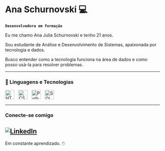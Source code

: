 # Ana Schurnovski 💻

**`Desenvolvedora em formação `** 

Eu me chamo Ana Julia Schurnovski e tenho 21 anos.

Sou estudante de Análise e Desenvolvimento de Sistemas, apaixonada por tecnologia e dados. 

Busco entender como a tecnologia funciona na área de dados e como posso usá-la para resolver problemas.


   
---

### 🎲 Linguagens e Tecnologias 

<img 
    align="left" 
    alt="HTML"
    title="HTML" 
    width="30px" 
    style="padding-right: 10px;" 
    src="https://cdn.jsdelivr.net/gh/devicons/devicon@latest/icons/html5/html5-original.svg" 
/>
<img 
    align="left" 
    alt="CSS" 
    title="CSS"
    width="30px" 
    style="padding-right: 10px;" 
    src="https://cdn.jsdelivr.net/gh/devicons/devicon@latest/icons/css3/css3-original.svg" 
/>
<img 
    align="left" 
    alt="Python" 
    title="Python"
    width="30px" 
    style="padding-right: 10px;" 
    src="https://cdn.jsdelivr.net/gh/devicons/devicon@latest/icons/python/python-original.svg" 
/>
<img 
    align="left" 
    alt="SQL" 
    title="SQL"
    width="30px" 
    style="padding-right: 10px;"
    src="https://cdn.jsdelivr.net/gh/devicons/devicon@latest/icons/mysql/mysql-original.svg"
/>

          
<br/>
<br/>

---

### Conecte-se comigo 
[![LinkedIn](https://img.shields.io/badge/LinkedIn-blue?style=for-the-badge&logo=linkedin)](https://www.linkedin.com/in/anajschurnovski)
-
Em constante aprendizado. 🖱️
